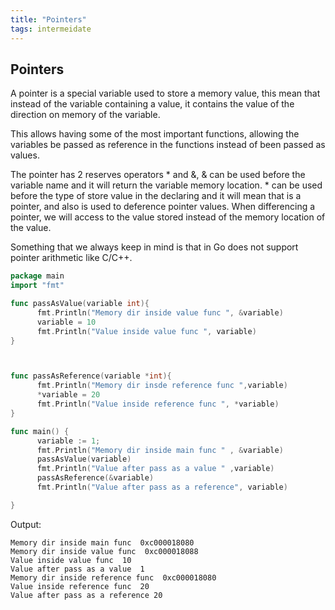 ```yaml
---
title: "Pointers"
tags: intermeidate
---
```


## Pointers
A pointer is a special variable used to store a memory value, this mean that instead of the variable containing a value, it contains the value of the direction on memory of the variable.

This allows having some of the most important functions, allowing the variables be passed as reference in the functions instead of been passed as values.

The pointer has 2 reserves operators * and &, & can be used before the variable name and it will return the variable memory location. * can be used before the type of store value in the declaring and it will mean that is a pointer, and also is used to deference pointer values. When differencing a pointer, we will access to the value stored instead of the memory location of the value.

Something that we always keep in mind is that in Go does not support pointer arithmetic like C/C++.
```go
package main
import "fmt"

func passAsValue(variable int){
      fmt.Println("Memory dir inside value func ", &variable)
      variable = 10
      fmt.Println("Value inside value func ", variable)
}



func passAsReference(variable *int){
      fmt.Println("Memory dir insde reference func ",variable)
      *variable = 20
      fmt.Println("Value inside reference func ", *variable)
}

func main() {
      variable := 1;
      fmt.Println("Memory dir inside main func " , &variable)
      passAsValue(variable)
      fmt.Println("Value after pass as a value " ,variable)
      passAsReference(&variable)
      fmt.Println("Value after pass as a reference", variable)

}
```
Output:
```plain
Memory dir inside main func  0xc000018080
Memory dir inside value func  0xc000018088
Value inside value func  10
Value after pass as a value  1
Memory dir inside reference func  0xc000018080
Value inside reference func  20
Value after pass as a reference 20
```
